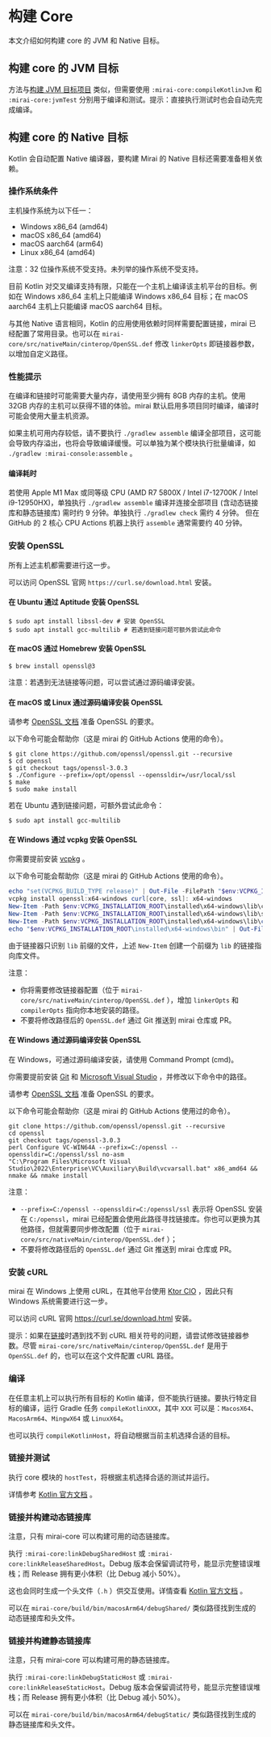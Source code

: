 # 构建 Core

本文介绍如何构建 core 的 JVM 和 Native 目标。

## 构建 core 的 JVM 目标

方法与[构建 JVM 目标项目](README.md#构建-jvm-目标项目)
类似，但需要使用 `:mirai-core:compileKotlinJvm` 和 `:mirai-core:jvmTest`
分别用于编译和测试。提示：直接执行测试时也会自动先完成编译。

## 构建 core 的 Native 目标

[OpenSSL.def]: ../../mirai-core/src/nativeMain/cinterop/OpenSSL.def

Kotlin 会自动配置 Native 编译器，要构建 Mirai 的 Native 目标还需要准备相关依赖。

### 操作系统条件

主机操作系统为以下任一：

- Windows x86_64 (amd64)
- macOS x86_64 (amd64)
- macOS aarch64 (arm64)
- Linux x86_64 (amd64)

注意：32 位操作系统不受支持。未列举的操作系统不受支持。

目前 Kotlin 对交叉编译支持有限，只能在一个主机上编译该主机平台的目标。例如在 Windows x86_64 主机上只能编译
Windows x86_64 目标；在 macOS aarch64 主机上只能编译 macOS aarch64 目标。

与其他 Native 语言相同，Kotlin 的应用使用依赖时同样需要配置链接，mirai
已经配置了常用目录。也可以在 `mirai-core/src/nativeMain/cinterop/OpenSSL.def`
修改 `linkerOpts` 即链接器参数，以增加自定义路径。

### 性能提示

在编译和链接时可能需要大量内存，请使用至少拥有 8GB 内存的主机。使用 32GB 内存的主机可以获得不错的体验。mirai
默认启用多项目同时编译，编译时可能会使用大量主机资源。

如果主机可用内存较低，请不要执行 `./gradlew assemble`
编译全部项目，这可能会导致内存溢出，也将会导致编译缓慢。可以单独为某个模块执行批量编译，如 `./gradlew :mirai-console:assemble`
。

#### 编译耗时

若使用 Apple M1 Max 或同等级 CPU (AMD R7 5800X / Intel i7-12700K / Intel
i9-12950HX)，单独执行 `./gradlew assemble` 编译并连接全部项目 (含动态链接库和静态链接库) 需时约 9
分钟。单独执行 `./gradlew check` 需约 4 分钟。
但在 GitHub 的 2 核心 CPU Actions 机器上执行 `assemble` 通常需要约 40 分钟。

### 安装 OpenSSL

所有上述主机都需要进行这一步。

可以访问 OpenSSL 官网 `https://curl.se/download.html` 安装。

#### 在 Ubuntu 通过 Aptitude 安装 OpenSSL

```shell
$ sudo apt install libssl-dev # 安装 OpenSSL
$ sudo apt install gcc-multilib # 若遇到链接问题可额外尝试此命令
```

#### 在 macOS 通过 Homebrew 安装 OpenSSL

```shell
$ brew install openssl@3
```

注意：若遇到无法链接等问题，可以尝试通过源码编译安装。

#### 在 macOS 或 Linux 通过源码编译安装 OpenSSL

请参考 [OpenSSL 文档](https://github.com/openssl/openssl/blob/master/INSTALL.md#prerequisites)
准备 OpenSSL 的要求。

以下命令可能会帮助你（这是 mirai 的 GitHub Actions 使用的命令）。

```shell
$ git clone https://github.com/openssl/openssl.git --recursive
$ cd openssl
$ git checkout tags/openssl-3.0.3
$ ./Configure --prefix=/opt/openssl --openssldir=/usr/local/ssl
$ make
$ sudo make install
```

若在 Ubuntu 遇到链接问题，可额外尝试此命令：

```shell
$ sudo apt install gcc-multilib
```

#### 在 Windows 通过 vcpkg 安装 OpenSSL

你需要提前安装 [vcpkg](https://github.com/microsoft/vcpkg/blob/master/README_zh_CN.md)
。

以下命令可能会帮助你（这是 mirai 的 GitHub Actions 使用的命令）。

```powershell
echo "set(VCPKG_BUILD_TYPE release)" | Out-File -FilePath "$env:VCPKG_INSTALLATION_ROOT\triplets\x64-windows.cmake" -Encoding utf8 -Append
vcpkg install openssl:x64-windows curl[core, ssl]: x64-windows
New-Item -Path $env:VCPKG_INSTALLATION_ROOT\installed\x64-windows\lib\crypto.lib -ItemType SymbolicLink -Value $env:VCPKG_INSTALLATION_ROOT\installed\x64-windows\lib\libcrypto.lib
New-Item -Path $env:VCPKG_INSTALLATION_ROOT\installed\x64-windows\lib\ssl.lib -ItemType SymbolicLink -Value $env:VCPKG_INSTALLATION_ROOT\installed\x64-windows\lib\libssl.lib
New-Item -Path $env:VCPKG_INSTALLATION_ROOT\installed\x64-windows\lib\curl.lib -ItemType SymbolicLink -Value $env:VCPKG_INSTALLATION_ROOT\installed\x64-windows\lib\libcurl.lib
echo "$env:VCPKG_INSTALLATION_ROOT\installed\x64-windows\bin" | Out-File -FilePath $env:GITHUB_PATH -Encoding utf8 -Append
```

由于链接器只识别 `lib` 前缀的文件，上述 `New-Item` 创建一个前缀为 `lib` 的链接指向库文件。

注意：

- 你将需要修改链接器配置（位于 `mirai-core/src/nativeMain/cinterop/OpenSSL.def`
  ），增加 `linkerOpts` 和 `compilerOpts` 指向你本地安装的路径。
- 不要将修改路径后的 `OpenSSL.def` 通过 Git 推送到 mirai 仓库或 PR。

#### 在 Windows 通过源码编译安装 OpenSSL

在 Windows，可通过源码编译安装，请使用 Command Prompt (cmd)。

你需要提前安装 [Git](https://git-scm.com/)
和 [Microsoft Visual Studio](https://visualstudio.microsoft.com/zh-hans/)
，并修改以下命令中的路径。

请参考 [OpenSSL 文档](https://github.com/openssl/openssl/blob/master/INSTALL.md#prerequisites)
准备 OpenSSL 的要求。

以下命令可能会帮助你（这是 mirai 的 GitHub Actions 使用过的命令）。

```shell
git clone https://github.com/openssl/openssl.git --recursive
cd openssl
git checkout tags/openssl-3.0.3
perl Configure VC-WIN64A --prefix=C:/openssl --openssldir=C:/openssl/ssl no-asm
"C:\Program Files\Microsoft Visual Studio\2022\Enterprise\VC\Auxiliary\Build\vcvarsall.bat" x86_amd64 && nmake && nmake install
```

注意：

- `--prefix=C:/openssl --openssldir=C:/openssl/ssl` 表示将 OpenSSL
  安装在 `C:/openssl`，mirai
  已经配置会使用此路径寻找链接库。你也可以更换为其他路径，但就需要同步修改配置（位于 `mirai-core/src/nativeMain/cinterop/OpenSSL.def`
  ）；
- 不要将修改路径后的 `OpenSSL.def` 通过 Git 推送到 mirai 仓库或 PR。

### 安装 cURL

mirai 在 Windows 上使用
cURL，在其他平台使用 [Ktor CIO](https://ktor.io/docs/http-client-engines.html#cio)
，因此只有 Windows 系统需要进行这一步。

可以访问 cURL 官网 <https://curl.se/download.html> 安装。

提示：如果在[链接](#链接并测试)时遇到找不到 cURL
相关符号的问题，请尝试修改链接器参数。尽管 `mirai-core/src/nativeMain/cinterop/OpenSSL.def`
是用于 `OpenSSL.def` 的，也可以在这个文件配置 cURL 路径。

### 编译

在任意主机上可以执行所有目标的 Kotlin 编译，但不能执行链接。要执行特定目标的编译，运行 Gradle
任务 `compileKotlinXXX`，其中 `XXX` 可以是：`MacosX64`、`MacosArm64`、`MingwX64`
或 `LinuxX64`。

也可以执行 `compileKotlinHost`，将自动根据当前主机选择合适的目标。

### 链接并测试

执行 core 模块的 `hostTest`，将根据主机选择合适的测试并运行。

详情参考 [Kotlin 官方文档](https://kotlinlang.org/docs/multiplatform-run-tests.html)
。

### 链接并构建动态链接库

注意，只有 mirai-core 可以构建可用的动态链接库。

执行 `:mirai-core:linkDebugSharedHost`
或 `:mirai-core:linkReleaseSharedHost`。Debug 版本会保留调试符号，能显示完整错误堆栈；而
Release 拥有更小体积（比 Debug 减小 50%）。

这也会同时生成一个头文件（`.h`
）供交互使用。详情查看 [Kotlin 官方文档](https://kotlinlang.org/docs/native-c-interop.html)
。

可以在 `mirai-core/build/bin/macosArm64/debugShared/` 类似路径找到生成的动态链接库和头文件。

### 链接并构建静态链接库

注意，只有 mirai-core 可以构建可用的静态链接库。

执行 `:mirai-core:linkDebugStaticHost`
或 `:mirai-core:linkReleaseStaticHost`。Debug 版本会保留调试符号，能显示完整错误堆栈；而
Release 拥有更小体积（比 Debug 减小 50%）。

可以在 `mirai-core/build/bin/macosArm64/debugStatic/` 类似路径找到生成的静态链接库和头文件。
